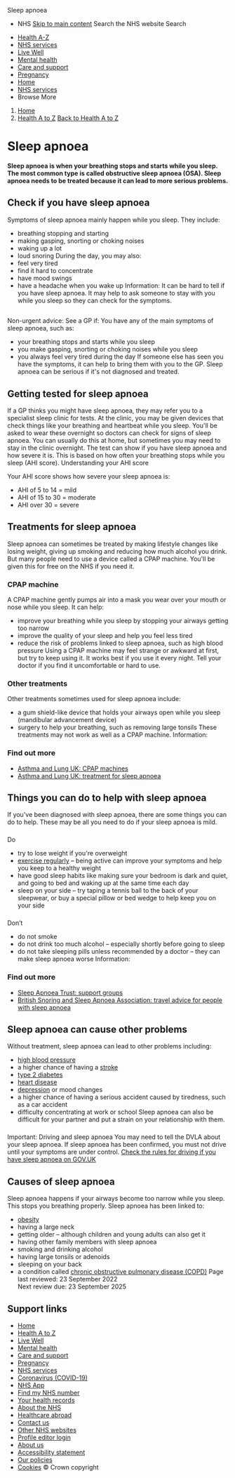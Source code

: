 
Sleep apnoea
 - NHS
[Skip to main content](#maincontent)
Search the NHS website
Search
* [Health A-Z](/conditions/)
* [NHS services](/nhs-services/)
* [Live Well](/live-well/)
* [Mental health](/mental-health/)
* [Care and support](/conditions/social-care-and-support-guide/)
* [Pregnancy](/pregnancy/)
* [Home](/)
* [NHS services](/nhs-services/)
* Browse
 More
1. [Home](/)
2. [Health A to Z](/conditions/)
[Back to 
 Health A to Z](/conditions/) 
# Sleep apnoea
**Sleep apnoea is when your breathing stops and starts while you sleep. The most common type is called obstructive sleep apnoea (OSA). Sleep apnoea needs to be treated because it can lead to more serious problems.**
## Check if you have sleep apnoea
Symptoms of sleep apnoea mainly happen while you sleep.
They include:
* breathing stopping and starting
* making gasping, snorting or choking noises
* waking up a lot
* loud snoring
During the day, you may also:
* feel very tired
* find it hard to concentrate
* have mood swings
* have a headache when you wake up
Information: 
It can be hard to tell if you have sleep apnoea. It may help to ask someone to stay with you while you sleep so they can check for the symptoms.
## 
Non-urgent advice: See a GP if:
You have any of the main symptoms of sleep apnoea, such as:
* your breathing stops and starts while you sleep
* you make gasping, snorting or choking noises while you sleep
* you always feel very tired during the day
If someone else has seen you have the symptoms, it can help to bring them with you to the GP.
Sleep apnoea can be serious if it's not diagnosed and treated.
## Getting tested for sleep apnoea
If a GP thinks you might have sleep apnoea, they may refer you to a specialist sleep clinic for tests.
At the clinic, you may be given devices that check things like your breathing and heartbeat while you sleep.
You'll be asked to wear these overnight so doctors can check for signs of sleep apnoea.
You can usually do this at home, but sometimes you may need to stay in the clinic overnight.
The test can show if you have sleep apnoea and how severe it is. This is based on how often your breathing stops while you sleep (AHI score).
 Understanding your AHI score
 
Your AHI score shows how severe your sleep apnoea is:
* AHI of 5 to 14 = mild
* AHI of 15 to 30 = moderate
* AHI over 30 = severe
## Treatments for sleep apnoea
Sleep apnoea can sometimes be treated by making lifestyle changes like losing weight, giving up smoking and reducing how much alcohol you drink.
But many people need to use a device called a CPAP machine. You'll be given this for free on the NHS if you need it.
### CPAP machine
A CPAP machine gently pumps air into a mask you wear over your mouth or nose while you sleep.
It can help:
* improve your breathing while you sleep by stopping your airways getting too narrow
* improve the quality of your sleep and help you feel less tired
* reduce the risk of problems linked to sleep apnoea, such as high blood pressure
Using a CPAP machine may feel strange or awkward at first, but try to keep using it. It works best if you use it every night.
Tell your doctor if you find it uncomfortable or hard to use.
### Other treatments
Other treatments sometimes used for sleep apnoea include:
* a gum shield-like device that holds your airways open while you sleep (mandibular advancement device)
* surgery to help your breathing, such as removing large tonsils
These treatments may not work as well as a CPAP machine.
Information: 
### Find out more
* [Asthma and Lung UK: CPAP machines](https://www.blf.org.uk/support-for-you/obstructive-sleep-apnoea-osa/cpap-machines)
* [Asthma and Lung UK: treatment for sleep apnoea](https://www.blf.org.uk/support-for-you/obstructive-sleep-apnoea-osa/treatment)
## Things you can do to help with sleep apnoea
If you've been diagnosed with sleep apnoea, there are some things you can do to help.
These may be all you need to do if your sleep apnoea is mild.
### 
 Do
* try to lose weight if you're overweight
* [exercise regularly](/live-well/exercise/) – being active can improve your symptoms and help you keep to a healthy weight
* have good sleep habits like making sure your bedroom is dark and quiet, and going to bed and waking up at the same time each day
* sleep on your side – try taping a tennis ball to the back of your sleepwear, or buy a special pillow or bed wedge to help keep you on your side
### 
 Don’t
* do not smoke
* do not drink too much alcohol – especially shortly before going to sleep
* do not take sleeping pills unless recommended by a doctor – they can make sleep apnoea worse
Information: 
### Find out more
* [Sleep Apnoea Trust: support groups](https://sleep-apnoea-trust.org/patient-information/support-groups/)
* [British Snoring and Sleep Apnoea Association: travel advice for people with sleep apnoea](https://britishsnoring.co.uk/osa_travel_advice/travel.php)
## Sleep apnoea can cause other problems
Without treatment, sleep apnoea can lead to other problems including:
* [high blood pressure](/conditions/high-blood-pressure-hypertension/)
* a higher chance of having a [stroke](/conditions/stroke/)
* [type 2 diabetes](/conditions/type-2-diabetes/)
* [heart disease](/conditions/coronary-heart-disease/)
* [depression](/mental-health/conditions/clinical-depression/) or mood changes
* a higher chance of having a serious accident caused by tiredness, such as a car accident
* difficulty concentrating at work or school
Sleep apnoea can also be difficult for your partner and put a strain on your relationship with them.
### 
Important: 
 Driving and sleep apnoea
You may need to tell the DVLA about your sleep apnoea.
If sleep apnoea has been confirmed, you must not drive until your symptoms are under control.
[Check the rules for driving if you have sleep apnoea on GOV.UK](https://www.gov.uk/obstructive-sleep-apnoea-and-driving)
## Causes of sleep apnoea
Sleep apnoea happens if your airways become too narrow while you sleep. This stops you breathing properly.
Sleep apnoea has been linked to:
* [obesity](/conditions/obesity/)
* having a large neck
* getting older – although children and young adults can also get it
* having other family members with sleep apnoea
* smoking and drinking alcohol
* having large tonsils or adenoids
* sleeping on your back
* a condition called [chronic obstructive pulmonary disease (COPD)](/conditions/chronic-obstructive-pulmonary-disease-copd/)
 Page last reviewed: 23 September 2022  
 Next review due: 23 September 2025
 
## Support links
* [Home](/)
* [Health A to Z](/conditions/)
* [Live Well](/live-well/)
* [Mental health](/mental-health/)
* [Care and support](/conditions/social-care-and-support-guide/)
* [Pregnancy](/pregnancy/)
* [NHS services](/nhs-services/)
* [Coronavirus (COVID-19)](/conditions/coronavirus-covid-19/)
* [NHS App](/nhs-app/)
* [Find my NHS number](/nhs-services/online-services/find-nhs-number/)
* [Your health records](/using-the-nhs/about-the-nhs/your-health-records/)
* [About the NHS](/using-the-nhs/about-the-nhs/)
* [Healthcare abroad](/using-the-nhs/healthcare-abroad/apply-for-a-free-uk-global-health-insurance-card-ghic/)
* [Contact us](/contact-us/)
* [Other NHS websites](/nhs-sites/)
* [Profile editor login](/our-policies/profile-editor-login/)
* [About us](/about-us/)
* [Accessibility statement](/accessibility-statement/)
* [Our policies](/our-policies/)
* [Cookies](/our-policies/cookies-policy/)
© Crown copyright
